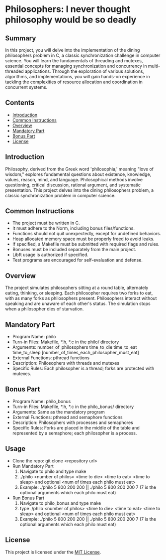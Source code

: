 # Philosophers: I never thought philosophy would be so deadly

## Summary

In this project, you will delve into the implementation of the dining philosophers problem in C, a classic synchronization challenge in computer science. You will learn the fundamentals of threading and mutexes, essential concepts for managing synchronization and concurrency in multi-threaded applications. Through the exploration of various solutions, algorithms, and implementations, you will gain hands-on experience in tackling the complexities of resource allocation and coordination in concurrent systems.


## Contents
- [Introduction](#introduction)
- [Common Instructions](#common-instructions)
- [Overview](#overview)
- [Mandatory Part](#mandatory-part)
- [Bonus Part](#bonus-part)
- [License](#license)

## Introduction
Philosophy, derived from the Greek word 'philosophia,' meaning "love of wisdom," explores fundamental questions about existence, knowledge, values, reason, mind, and language. Philosophical methods involve questioning, critical discussion, rational argument, and systematic presentation. This project delves into the dining philosophers problem, a classic synchronization problem in computer science.

## Common Instructions
- The project must be written in C.
- It must adhere to the Norm, including bonus files/functions.
- Functions should not quit unexpectedly, except for undefined behaviors.
- Heap allocated memory space must be properly freed to avoid leaks.
- If specified, a Makefile must be submitted with required flags and rules.
- Bonuses must be included separately from the main project.
- Libft usage is authorized if specified.
- Test programs are encouraged for self-evaluation and defense.

## Overview
The project simulates philosophers sitting at a round table, alternately eating, thinking, or sleeping. Each philosopher requires two forks to eat, with as many forks as philosophers present. Philosophers interact without speaking and are unaware of each other's status. The simulation stops when a philosopher dies of starvation.

## Mandatory Part
- Program Name: philo
- Turn-in Files: Makefile, *.h, *.c in the philo/ directory
- Arguments: number_of_philosophers time_to_die time_to_eat time_to_sleep [number_of_times_each_philosopher_must_eat]
- External Functions: pthread functions
- Description: Philosophers with threads and mutexes
- Specific Rules: Each philosopher is a thread; forks are protected with mutexes.

## Bonus Part
- Program Name: philo_bonus
- Turn-in Files: Makefile, *.h, *.c in the philo_bonus/ directory
- Arguments: Same as the mandatory program
- External Functions: pthread and semaphore functions
- Description: Philosophers with processes and semaphores
- Specific Rules: Forks are placed in the middle of the table and represented by a semaphore; each philosopher is a process.

## Usage
- Clone the repo: git clone \<repository url\>
- Run Mandatory Part
    1. Navigate to philo and type make
    2. ./philo \<number of philos\> \<time to die\> \<time to eat\> \<time to sleap\> and optional \<num of times each philo must eat\>
    3. Example: ./philo 5 800 200 200 || ./philo 5 800 200 200 7 (7 is the optional arguments which each philo must eat)
- Run Bonus Part
    1. Navigate to philo_bonus and type make
    2. type ./philo \<number of philos\> \<time to die\> \<time to eat\> \<time to sleap\> and optional \<num of times each philo must eat\>
    3. Example: ./philo 5 800 200 200 || ./philo 5 800 200 200 7 (7 is the optional arguments which each philo must eat)

## License

This project is licensed under the [MIT License](LICENSE).
